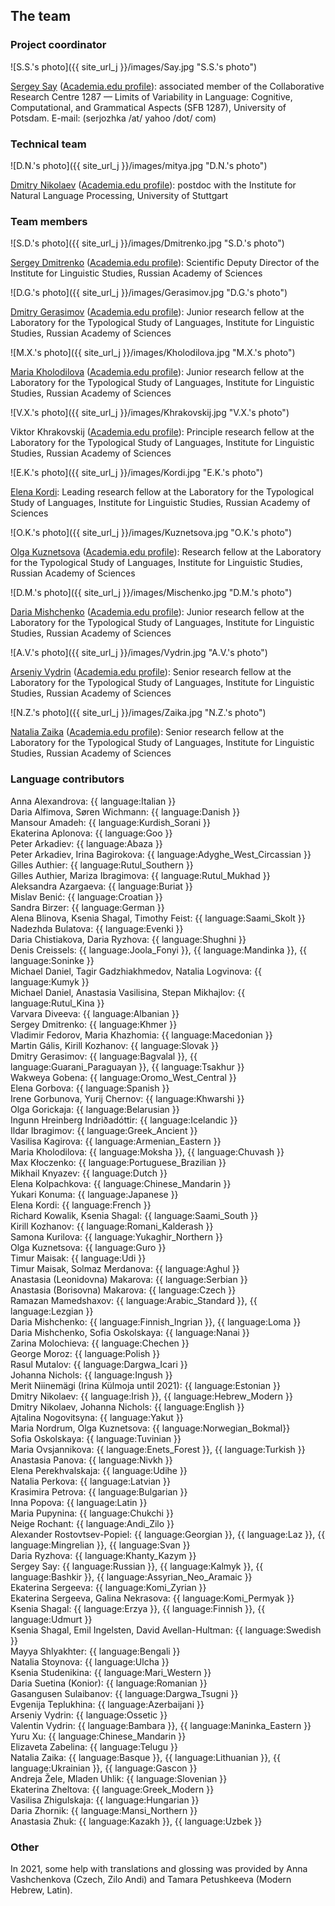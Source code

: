 ## The team

### Project coordinator

![S.S.'s photo]({{ site_url_j }}/images/Say.jpg "S.S.'s photo")

[Sergey Say](https://www.uni-potsdam.de/de/slavische-linguistik/team/dr-sergey-say) ([Academia.edu profile](https://uni-potsdam.academia.edu/SergeySay)): associated member of the Collaborative Research Centre 1287 — Limits of Variability in Language: Cognitive, Computational, and Grammatical Aspects (SFB 1287), University of Potsdam.
E-mail: (serjozhka /at/ yahoo /dot/ com)

### Technical team
![D.N.'s photo]({{ site_url_j }}/images/mitya.jpg "D.N.'s photo")

[Dmitry Nikolaev](https://dnikolaev.com) ([Academia.edu profile](https://su-se.academia.edu/DmitryNikolaev)): postdoc with the Institute for Natural Language Processing, University of Stuttgart

### Team members

![S.D.'s photo]({{ site_url_j }}/images/Dmitrenko.jpg "S.D.'s photo")

[Sergey Dmitrenko](https://iling.spb.ru/people/dmitrenko.html.ru) ([Academia.edu profile](https://iling-spb.academia.edu/SergeyDmitrenko)): Scientific Deputy Director of the Institute for Linguistic Studies, Russian Academy of Sciences

![D.G.'s photo]({{ site_url_j }}/images/Gerasimov.jpg "D.G.'s photo")

[Dmitry Gerasimov](https://iling.spb.ru/people/gerasimov.html.ru) ([Academia.edu profile](https://iling-spb.academia.edu/DmitryGerasimov)): Junior research fellow at the Laboratory for the Typological Study of Languages, Institute for Linguistic Studies, Russian Academy of Sciences

![M.X.'s photo]({{ site_url_j }}/images/Kholodilova.jpg "M.X.'s photo")

[Maria Kholodilova](https://iling.spb.ru/people/kholodilova.html.ru) ([Academia.edu profile](https://iling-spb.academia.edu/MariaKholodilova)): Junior research fellow at the Laboratory for the Typological Study of Languages, Institute for Linguistic Studies, Russian Academy of Sciences

![V.X.'s photo]({{ site_url_j }}/images/Khrakovskij.jpg "V.X.'s photo")

Viktor Khrakovskij ([Academia.edu profile](https://independent.academia.edu/%D0%92%D0%B8%D0%BA%D1%82%D0%BE%D1%80%D0%A5%D1%80%D0%B0%D0%BA%D0%BE%D0%B2%D1%81%D0%BA%D0%B8%D0%B9)): Principle research fellow at the Laboratory for the Typological Study of Languages, Institute for Linguistic Studies, Russian Academy of Sciences

![E.K.'s photo]({{ site_url_j }}/images/Kordi.jpg "E.K.'s photo")

[Elena Kordi](https://iling.spb.ru/people/kordi.html.ru): Leading research fellow at the Laboratory for the Typological Study of Languages, Institute for Linguistic Studies, Russian Academy of Sciences

![O.K.'s photo]({{ site_url_j }}/images/Kuznetsova.jpg "O.K.'s photo")

[Olga Kuznetsova](https://iling.spb.ru/people/kuznetsova_o.html.ru) ([Academia.edu profile](https://iling-spb.academia.edu/OlgaKouznetsova)): Research fellow at the Laboratory for the Typological Study of Languages, Institute for Linguistic Studies, Russian Academy of Sciences

![D.M.'s photo]({{ site_url_j }}/images/Mischenko.jpg "D.M.'s photo")

[Daria Mishchenko](https://iling.spb.ru/people/mishchenko.html.ru) ([Academia.edu profile](https://iling-spb.academia.edu/DariaMishchenko)): Junior research fellow at the Laboratory for the Typological Study of Languages, Institute for Linguistic Studies, Russian Academy of Sciences

![A.V.'s photo]({{ site_url_j }}/images/Vydrin.jpg "A.V.'s photo")

[Arseniy Vydrin](https://iling.spb.ru/people/vydrin.html.ru) ([Academia.edu profile](https://iling-spb.academia.edu/ArseniyVydrin)): Senior research fellow at the Laboratory for the Typological Study of Languages, Institute for Linguistic Studies, Russian Academy of Sciences

![N.Z.'s photo]({{ site_url_j }}/images/Zaika.jpg "N.Z.'s photo")

[Natalia Zaika](https://iling.spb.ru/people/zaika.html.ru) ([Academia.edu profile](https://iling-spb.academia.edu/%D0%97%D0%B0%D0%B8%D0%BA%D0%B0%D0%9D%D0%B0%D1%82%D0%B0%D0%BB%D1%8C%D1%8F)): Senior research fellow at the Laboratory for the Typological Study of Languages, Institute for Linguistic Studies, Russian Academy of Sciences

### Language contributors

Anna Alexandrova: {{ language:Italian }}  
Daria Alfimova, Søren Wichmann: {{ language:Danish }}  
Mansour Amadeh: {{ language:Kurdish_Sorani }}  
Ekaterina Aplonova: {{ language:Goo }}  
Peter Arkadiev: {{ language:Abaza }}  
Peter Arkadiev, Irina Bagirokova: {{ language:Adyghe_West_Circassian }}  
Gilles Authier: {{ language:Rutul_Southern }}  
Gilles Authier, Mariza Ibragimova: {{ language:Rutul_Mukhad }}  
Aleksandra Azargaeva: {{ language:Buriat }}  
Mislav Benić: {{ language:Croatian }}  
Sandra Birzer: {{ language:German }}  
Alena Blinova, Ksenia Shagal, Timothy Feist: {{ language:Saami_Skolt }}  
Nadezhda Bulatova: {{ language:Evenki }}  
Daria Chistiakova, Daria Ryzhova: {{ language:Shughni }}  
Denis Creissels: {{ language:Joola_Fonyi }}, {{ language:Mandinka }}, {{ language:Soninke }}  
Michael Daniel, Tagir Gadzhiakhmedov, Natalia Logvinova: {{ language:Kumyk }}  
Michael Daniel, Anastasia Vasilisina, Stepan Mikhajlov: {{ language:Rutul_Kina }}  
Varvara Diveeva: {{ language:Albanian }}  
Sergey Dmitrenko: {{ language:Khmer }}  
Vladimir Fedorov, Maria Khazhomia: {{ language:Macedonian }}  
Martin Gális, Kirill Kozhanov: {{ language:Slovak }}  
Dmitry Gerasimov: {{ language:Bagvalal }}, {{ language:Guarani_Paraguayan }}, {{ language:Tsakhur }}  
Wakweya Gobena:  {{ language:Oromo_West_Central }}  
Elena Gorbova: {{ language:Spanish }}  
Irene Gorbunova, Yurij Chernov:  {{ language:Khwarshi }}  
Olga Gorickaja: {{ language:Belarusian }}  
Ingunn Hreinberg Indriðadóttir: {{ language:Icelandic }}  
Ildar Ibragimov: {{ language:Greek_Ancient }}  
Vasilisa Kagirova: {{ language:Armenian_Eastern }}  
Maria Kholodilova: {{ language:Moksha }}, {{ language:Chuvash }}  
Max Kłoczenko: {{ language:Portuguese_Brazilian }}  
Mikhail Knyazev: {{ language:Dutch }}  
Elena Kolpachkova: {{ language:Chinese_Mandarin }}  
Yukari Konuma: {{ language:Japanese }}  
Elena Kordi: {{ language:French }}  
Richard Kowalik, Ksenia Shagal: {{ language:Saami_South }}  
Kirill Kozhanov: {{ language:Romani_Kalderash }}  
Samona Kurilova: {{ language:Yukaghir_Northern }}  
Olga Kuznetsova: {{ language:Guro }}  
Timur Maisak: {{ language:Udi }}  
Timur Maisak, Solmaz Merdanova: {{ language:Aghul }}  
Anastasia (Leonidovna) Makarova: {{ language:Serbian }}  
Anastasia (Borisovna) Makarova: {{ language:Czech }}  
Ramazan Mamedshaxov: {{ language:Arabic_Standard }}, {{ language:Lezgian }}  
Daria Mishchenko: {{ language:Finnish_Ingrian }}, {{ language:Loma }}  
Daria Mishchenko, Sofia Oskolskaya: {{ language:Nanai }}  
Zarina Molochieva: {{ language:Chechen }}  
George Moroz: {{ language:Polish }}  
Rasul Mutalov: {{ language:Dargwa_Icari }}  
Johanna Nichols: {{ language:Ingush }}  
Merit Niinemägi (Irina Külmoja until 2021): {{ language:Estonian }}  
Dmitry Nikolaev: {{ language:Irish }}, {{ language:Hebrew_Modern }}  
Dmitry Nikolaev, Johanna Nichols: {{ language:English }}  
Ajtalina Nogovitsyna: {{ language:Yakut }}  
Maria Nordrum, Olga Kuznetsova: {{ language:Norwegian_Bokmal}}  
Sofia Oskolskaya: {{ language:Tuvinian }}  
Maria Ovsjannikova: {{ language:Enets_Forest }}, {{ language:Turkish }}  
Anastasia Panova: {{ language:Nivkh }}  
Elena Perekhvalskaja: {{ language:Udihe }}  
Natalia Perkova: {{ language:Latvian }}  
Krasimira Petrova: {{ language:Bulgarian }}  
Inna Popova: {{ language:Latin }}  
Maria Pupynina: {{ language:Chukchi }}  
Neige Rochant: {{ language:Andi_Zilo }}  
Alexander Rostovtsev-Popiel: {{ language:Georgian }},  {{ language:Laz }},  {{ language:Mingrelian }},   {{ language:Svan }}  
Daria Ryzhova: {{ language:Khanty_Kazym }}  
Sergey Say: {{ language:Russian }}, {{ language:Kalmyk }}, {{ language:Bashkir }}, {{ language:Assyrian_Neo_Aramaic }}  
Ekaterina Sergeeva: {{ language:Komi_Zyrian }}  
Ekaterina Sergeeva, Galina Nekrasova: {{ language:Komi_Permyak }}  
Ksenia Shagal: {{ language:Erzya }}, {{ language:Finnish }}, {{ language:Udmurt }}  
Ksenia Shagal, Emil Ingelsten, David Avellan-Hultman: {{ language:Swedish }}  
Mayya Shlyakhter: {{ language:Bengali }}  
Natalia Stoynova: {{ language:Ulcha }}  
Ksenia Studenikina: {{ language:Mari_Western }}  
Daria Suetina (Konior): {{ language:Romanian }}  
Gasangusen Sulaibanov:  {{ language:Dargwa_Tsugni }}  
Evgenija Teplukhina: {{ language:Azerbaijani }}  
Arseniy Vydrin: {{ language:Ossetic }}  
Valentin Vydrin: {{ language:Bambara }}, {{ language:Maninka_Eastern }}  
Yuru Xu: {{ language:Chinese_Mandarin }}  
Elizaveta Zabelina: {{ language:Telugu }}  
Natalia Zaika: {{ language:Basque }}, {{ language:Lithuanian }}, {{ language:Ukrainian }}, {{ language:Gascon }}  
Andreja Žele, Mladen Uhlik: {{ language:Slovenian }}  
Ekaterina Zheltova: {{ language:Greek_Modern }}  
Vasilisa Zhigulskaja: {{ language:Hungarian }}  
Daria Zhornik: {{ language:Mansi_Northern }}  
Anastasia Zhuk: {{ language:Kazakh }}, {{ language:Uzbek }}   

### Other

In 2021, some help with translations and glossing was provided by Anna Vashchenkova (Czech, Zilo Andi) and Tamara Petushkeeva (Modern Hebrew, Latin).  
